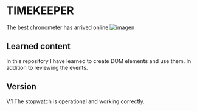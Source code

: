 # TIMEKEEPER
The best chronometer has arrived online
![imagen](https://github.com/rodrigoespigares/timekeeper/assets/94736646/3865bd59-1e2a-4cd4-929c-61af6aef1094)

## Learned content
In this repository I have learned to create DOM elements and use them. In addition to reviewing the events.

## Version
V.1
The stopwatch is operational and working correctly.
